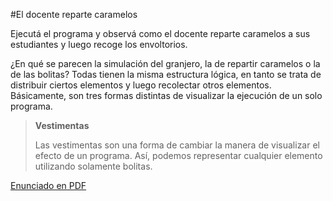 #El docente reparte caramelos

Ejecutá el programa y observá como el docente reparte caramelos a sus estudiantes y luego recoge los envoltorios.

¿En qué se parecen la simulación del granjero, la de repartir caramelos o la de las bolitas? 
Todas tienen la misma estructura lógica, en tanto se trata de distribuir ciertos elementos y 
luego recolectar otros elementos. 
Básicamente, son tres formas distintas de visualizar la ejecución de un solo programa.

> **Vestimentas**
>
> Las vestimentas son una forma de cambiar la manera de visualizar el efecto de un programa.
> Así, podemos representar cualquier elemento utilizando solamente bolitas.

[Enunciado en PDF][PDF]

[PDF]: https://raw.githubusercontent.com/gobstones/curso-InPr-UNQ/master/Proyectos/1.Descubrir%20Gobstones/1.2.E;%20docente%2C%20el%20granjero%20y%20las%20bolitas/assets/resources/description.pdf "Enunciado de 'El docente, el granjero y las bolitas' en PDF"
